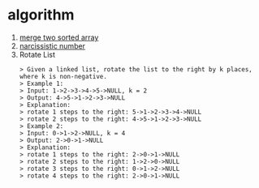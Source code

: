 # algorithm

1. [merge two sorted array](./src/MergeTwoSortedArray.c)
2. [narcissistic number](./src/narcissisticNumber.c)
3. Rotate List
   ```
   > Given a linked list, rotate the list to the right by k places, where k is non-negative.
   > Example 1:
   > Input: 1->2->3->4->5->NULL, k = 2
   > Output: 4->5->1->2->3->NULL
   > Explanation:
   > rotate 1 steps to the right: 5->1->2->3->4->NULL
   > rotate 2 steps to the right: 4->5->1->2->3->NULL
   > Example 2:
   > Input: 0->1->2->NULL, k = 4
   > Output: 2->0->1->NULL
   > Explanation:
   > rotate 1 steps to the right: 2->0->1->NULL
   > rotate 2 steps to the right: 1->2->0->NULL
   > rotate 3 steps to the right: 0->1->2->NULL
   > rotate 4 steps to the right: 2->0->1->NULL
   ```

